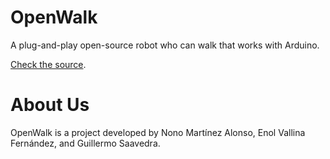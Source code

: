 # OpenWalk

A plug-and-play open-source robot who can walk that works with Arduino.

[Check the source](https://github.com/nonoesp/OpenWalk/blob/master/README.md).

# About Us

OpenWalk is a project developed by Nono Martínez Alonso, Enol Vallina Fernández, and Guillermo Saavedra.